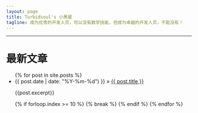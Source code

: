 ```yaml
---
layout: page
title: Turbidsoul's 小黑屋
tagline: 成为优秀的开发人员，可以没有数学技能，但成为卓越的开发人员，不能没有！
---
```



<script src="//about.me/embed/turbidsoul"></script>

-----------------------------------------------------------------------------------------

最新文章
========

<ul class="posts">
  {% for post in site.posts %}
    <li class="article_list"><span>{{ post.date | date: "%Y-%m-%d") }}</span> &raquo; <a href="{{ BASE_PATH }}{{ post.url }}">{{ post.title }}</a></li>
    <p>{{post.excerpt}}</p>
    {% if forloop.index >= 10 %}
        {% break %}
    {% endif %}
  {% endfor %}
</ul>


